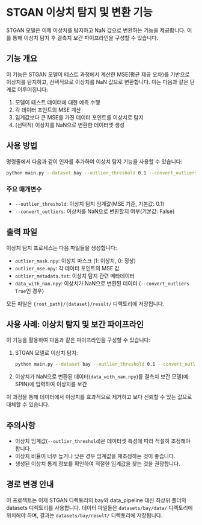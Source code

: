 # STGAN 이상치 탐지 및 변환 기능

STGAN 모델은 이제 이상치를 탐지하고 NaN 값으로 변환하는 기능을 제공합니다. 이를 통해 이상치 탐지 후 결측치 보간 파이프라인을 구성할 수 있습니다.

## 기능 개요

이 기능은 STGAN 모델이 테스트 과정에서 계산한 MSE(평균 제곱 오차)를 기반으로 이상치를 탐지하고, 선택적으로 이상치를 NaN 값으로 변환합니다. 이는 다음과 같은 단계로 이루어집니다:

1. 모델이 테스트 데이터에 대한 예측 수행
2. 각 데이터 포인트의 MSE 계산
3. 임계값보다 큰 MSE를 가진 데이터 포인트를 이상치로 탐지
4. (선택적) 이상치를 NaN으로 변환한 데이터셋 생성

## 사용 방법

명령줄에서 다음과 같이 인자를 추가하여 이상치 탐지 기능을 사용할 수 있습니다:

```bash
python main.py --dataset bay --outlier_threshold 0.1 --convert_outliers True
```

### 주요 매개변수

- `--outlier_threshold`: 이상치 탐지 임계값(MSE 기준, 기본값: 0.1)
- `--convert_outliers`: 이상치를 NaN으로 변환할지 여부(기본값: False)

## 출력 파일

이상치 탐지 프로세스는 다음 파일들을 생성합니다:

- `outlier_mask.npy`: 이상치 마스크 (1: 이상치, 0: 정상)
- `outlier_mse.npy`: 각 데이터 포인트의 MSE 값
- `outlier_metadata.txt`: 이상치 탐지 관련 메타데이터
- `data_with_nan.npy`: 이상치가 NaN으로 변환된 데이터 (`--convert_outliers True`인 경우)

모든 파일은 `{root_path}/{dataset}/result/` 디렉토리에 저장됩니다.

## 사용 사례: 이상치 탐지 및 보간 파이프라인

이 기능을 활용하여 다음과 같은 파이프라인을 구성할 수 있습니다:

1. STGAN 모델로 이상치 탐지:

   ```bash
   python main.py --dataset bay --outlier_threshold 0.1 --convert_outliers True
   ```
2. 이상치가 NaN으로 변환된 데이터(`data_with_nan.npy`)를 결측치 보간 모델(예: SPIN)에 입력하여 이상치를 보간

이 과정을 통해 데이터에서 이상치를 효과적으로 제거하고 보다 신뢰할 수 있는 값으로 대체할 수 있습니다.

## 주의사항

- 이상치 임계값(`--outlier_threshold`)은 데이터셋 특성에 따라 적절히 조정해야 합니다.
- 이상치 비율이 너무 높거나 낮은 경우 임계값을 재조정하는 것이 좋습니다.
- 생성된 이상치 통계 정보를 확인하여 적절한 임계값을 찾는 것을 권장합니다.

## 경로 변경 안내

이 프로젝트는 이제 STGAN 디렉토리의 bay와 data_pipeline 대신 최상위 폴더의 datasets 디렉토리를 사용합니다.
데이터 파일들은 `datasets/bay/data/` 디렉토리에 위치해야 하며, 결과는 `datasets/bay/result/` 디렉토리에 저장됩니다.
